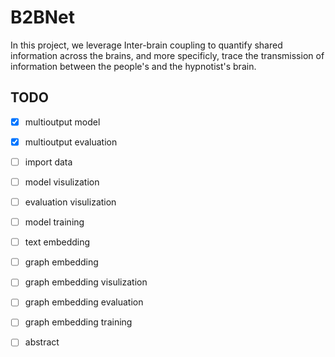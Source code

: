 # B2BNet
In this project, we leverage Inter-brain coupling to quantify shared information across the brains, and more specificly, trace the transmission of information between the people's and the hypnotist's brain.

## TODO
- [x] multioutput model
- [x] multioutput evaluation

- [ ] import data
- [ ] model visulization
- [ ] evaluation visulization
- [ ] model training

- [ ] text embedding

- [ ] graph embedding
- [ ] graph embedding visulization
- [ ] graph embedding evaluation
- [ ] graph embedding training

- [ ] abstract

